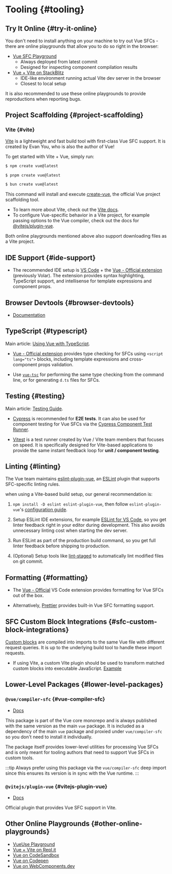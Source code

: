 <script setup>
import { VTCodeGroup, VTCodeGroupTab } from '@vue/theme'
</script>

# Tooling {#tooling}

## Try It Online {#try-it-online}

You don't need to install anything on your machine to try out Vue SFCs - there are online playgrounds that allow you to do so right in the browser:

- [Vue SFC Playground](https://play.vuejs.org)
  - Always deployed from latest commit
  - Designed for inspecting component compilation results
- [Vue + Vite on StackBlitz](https://vite.new/vue)
  - IDE-like environment running actual Vite dev server in the browser
  - Closest to local setup

It is also recommended to use these online playgrounds to provide reproductions when reporting bugs.

## Project Scaffolding {#project-scaffolding}

### Vite {#vite}

[Vite](https://vitejs.dev/) is a lightweight and fast build tool with first-class Vue SFC support. It is created by Evan You, who is also the author of Vue!

To get started with Vite + Vue, simply run:

<VTCodeGroup>
  <VTCodeGroupTab label="npm">

  ```sh
  $ npm create vue@latest
  ```

  </VTCodeGroupTab>
  <VTCodeGroupTab label="pnpm">
  
  ```sh
  $ pnpm create vue@latest
  ```

  </VTCodeGroupTab>
  <VTCodeGroupTab label="bun">
  
  ```sh
  $ bun create vue@latest
  ```

  </VTCodeGroupTab>
</VTCodeGroup>

This command will install and execute [create-vue](https://github.com/vuejs/create-vue), the official Vue project scaffolding tool.

- To learn more about Vite, check out the [Vite docs](https://vitejs.dev).
- To configure Vue-specific behavior in a Vite project, for example passing options to the Vue compiler, check out the docs for [@vitejs/plugin-vue](https://github.com/vitejs/vite-plugin-vue/tree/main/packages/plugin-vue#readme).

Both online playgrounds mentioned above also support downloading files as a Vite project.

## IDE Support {#ide-support}

- The recommended IDE setup is [VS Code](https://code.visualstudio.com/) + the [Vue - Official extension](https://marketplace.visualstudio.com/items?itemName=Vue.volar) (previously Volar). The extension provides syntax highlighting, TypeScript support, and intellisense for template expressions and component props.

## Browser Devtools {#browser-devtools}

- [Documentation](https://devtools-next.vuejs.org/)

## TypeScript {#typescript}

Main article: [Using Vue with TypeScript](/senior/typescript/overview).

- [Vue - Official extension](https://github.com/vuejs/language-tools) provides type checking for SFCs using `<script lang="ts">` blocks, including template expressions and cross-component props validation.

- Use [`vue-tsc`](https://github.com/vuejs/language-tools/tree/master/packages/tsc) for performing the same type checking from the command line, or for generating `d.ts` files for SFCs.

## Testing {#testing}

Main article: [Testing Guide](/guide/scaling-up/testing).

- [Cypress](https://www.cypress.io/) is recommended for **E2E tests**. It can also be used for component testing for Vue SFCs via the [Cypress Component Test Runner](https://docs.cypress.io/guides/component-testing/introduction).

- [Vitest](https://vitest.dev/) is a test runner created by Vue / Vite team members that focuses on speed. It is specifically designed for Vite-based applications to provide the same instant feedback loop for **unit / component testing**.

## Linting {#linting}

The Vue team maintains [eslint-plugin-vue](https://github.com/vuejs/eslint-plugin-vue), an [ESLint](https://eslint.org/) plugin that supports SFC-specific linting rules.

when using a Vite-based build setup, our general recommendation is:

1. `npm install -D eslint eslint-plugin-vue`, then follow `eslint-plugin-vue`'s [configuration guide](https://eslint.vuejs.org/user-guide/#usage).

2. Setup ESLint IDE extensions, for example [ESLint for VS Code](https://marketplace.visualstudio.com/items?itemName=dbaeumer.vscode-eslint), so you get linter feedback right in your editor during development. This also avoids unnecessary linting cost when starting the dev server.

3. Run ESLint as part of the production build command, so you get full linter feedback before shipping to production.

4. (Optional) Setup tools like [lint-staged](https://github.com/okonet/lint-staged) to automatically lint modified files on git commit.

## Formatting {#formatting}

- The [Vue - Official](https://github.com/vuejs/language-tools) VS Code extension provides formatting for Vue SFCs out of the box.

- Alternatively, [Prettier](https://prettier.io/) provides built-in Vue SFC formatting support.

## SFC Custom Block Integrations {#sfc-custom-block-integrations}

[Custom blocks](/api/sfc-spec#custom-blocks) are compiled into imports to the same Vue file with different request queries. It is up to the underlying build tool to handle these import requests.

- If using Vite, a custom Vite plugin should be used to transform matched custom blocks into executable JavaScript. [Example](https://github.com/vitejs/vite-plugin-vue/tree/main/packages/plugin-vue#example-for-transforming-custom-blocks)

## Lower-Level Packages {#lower-level-packages}

### `@vue/compiler-sfc` {#vue-compiler-sfc}

- [Docs](https://github.com/vuejs/core/tree/main/packages/compiler-sfc)

This package is part of the Vue core monorepo and is always published with the same version as the main `vue` package. It is included as a dependency of the main `vue` package and proxied under `vue/compiler-sfc` so you don't need to install it individually.

The package itself provides lower-level utilities for processing Vue SFCs and is only meant for tooling authors that need to support Vue SFCs in custom tools.

:::tip
Always prefer using this package via the `vue/compiler-sfc` deep import since this ensures its version is in sync with the Vue runtime.
:::

### `@vitejs/plugin-vue` {#vitejs-plugin-vue}

- [Docs](https://github.com/vitejs/vite-plugin-vue/tree/main/packages/plugin-vue)

Official plugin that provides Vue SFC support in Vite.

## Other Online Playgrounds {#other-online-playgrounds}

- [VueUse Playground](https://play.vueuse.org)
- [Vue + Vite on Repl.it](https://replit.com/@templates/VueJS-with-Vite)
- [Vue on CodeSandbox](https://codesandbox.io/p/devbox/github/codesandbox/sandbox-templates/tree/main/vue-vite)
- [Vue on Codepen](https://codepen.io/pen/editor/vue)
- [Vue on WebComponents.dev](https://webcomponents.dev/create/cevue)

<!-- TODO ## Backend Framework Integrations -->
